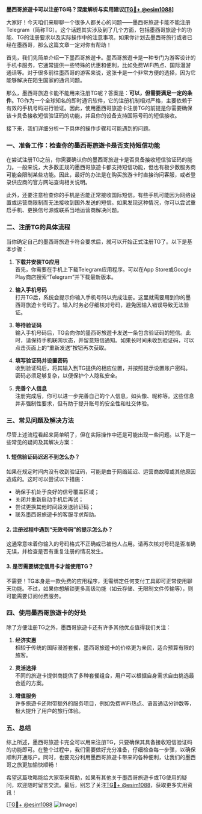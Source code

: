 **墨西哥旅遊卡可以注册TG吗？深度解析与实用建议[[TG💪+ @esim1088](https://t.me/s/esim1088)]**

大家好！今天咱们来聊聊一个很多人都关心的问题——墨西哥旅遊卡能不能注册Telegram（简称TG）。这个话题其实涉及到了几个方面，包括墨西哥旅遊卡的功能、TG的注册要求以及实际操作中的注意事项。如果你计划去墨西哥旅行或者已经在墨西哥，那么这篇文章一定对你有帮助！

首先，我们先简单介绍一下墨西哥旅遊卡。墨西哥旅遊卡是一种专门为游客设计的手机卡服务，它通常提供一些特殊的优惠和便利，比如免费WiFi热点、国际漫游通话等。对于很多前往墨西哥的游客来说，这张卡是一个非常方便的选择，因为它能够解决在陌生国家的通讯问题。

那么，墨西哥旅遊卡能不能用来注册TG呢？答案是：**可以，但需要满足一定的条件**。TG作为一个全球知名的即时通讯软件，它的注册机制相对严格，主要依赖于有效的手机号码进行验证。因此，使用墨西哥旅遊卡注册TG的前提是你需要确保该卡具备接收短信验证码的功能，并且你的设备支持国际号码的短信接收。

接下来，我们详细分析一下具体的操作步骤和可能遇到的问题。

### 一、准备工作：检查你的墨西哥旅遊卡是否支持短信功能

在尝试注册TG之前，你需要确认你的墨西哥旅遊卡是否具备接收短信验证码的能力。一般来说，大多数正规的墨西哥旅遊卡都支持短信功能，但也有极少数服务商可能会限制某些功能。因此，最好的办法是在购买旅游卡时直接询问客服，或者登录供应商的官方网站查询相关说明。

此外，还要注意检查你的手机是否能正常接收国际短信。有些手机可能因为网络设置或运营商限制而无法接收到国外发送的短信。如果发现这种情况，你可以尝试重启手机、更换信号源或联系当地运营商解决问题。

### 二、注册TG的具体流程

当你确定自己的墨西哥旅遊卡符合要求后，就可以开始正式注册TG了。以下是基本步骤：

1. **下载并安装TG应用**  
   首先，你需要在手机上下载Telegram应用程序。可以在App Store或Google Play商店搜索“Telegram”并下载最新版本。

2. **输入手机号码**  
   打开TG后，系统会提示你输入手机号码以完成注册。这里就需要用到你的墨西哥旅遊卡号码了。输入时务必仔细核对号码，避免因输入错误导致无法验证。

3. **等待验证码**  
   输入手机号码后，TG会向你的墨西哥旅遊卡发送一条包含验证码的短信。此时，请保持手机联网状态，并留意短信通知。如果长时间未收到验证码，可以点击页面上的“重新发送”按钮再次获取。

4. **填写验证码并设置密码**  
   收到验证码后，将其输入到TG提供的相应位置，并按照提示设置账户密码。密码必须足够复杂，以便保护个人隐私安全。

5. **完善个人信息**  
   注册完成后，你可以进一步完善自己的个人信息，如头像、昵称等。这些信息并非强制性要求，但有助于提升账号的安全性和社交体验。

### 三、常见问题及解决方法

尽管上述流程看起来简单明了，但在实际操作中还是可能出现一些问题。以下是一些常见的疑问及其解决方案：

#### 1. 短信验证码迟迟不到怎么办？
如果在规定时间内没有收到验证码，可能是由于网络延迟、运营商故障或其他原因造成的。这时可以尝试以下措施：
- 确保手机处于良好的信号覆盖区域；
- 关闭并重新启动手机后再试；
- 尝试更换其他时间段发送验证码；
- 联系墨西哥旅遊卡的客服寻求帮助。

#### 2. 注册过程中遇到“无效号码”的提示怎么办？
这通常意味着你输入的号码格式不正确或已被他人占用。请再次核对号码是否准确无误，并检查是否有重复注册的情况发生。

#### 3. 是否需要绑定信用卡才能使用TG？
不需要！TG本身是一款免费的应用程序，无需绑定任何支付工具即可正常使用聊天功能。不过，如果你想解锁更多高级功能（如云存储、无限制文件传输等），则可能需要订阅付费服务。

### 四、使用墨西哥旅遊卡的好处

除了方便注册TG之外，墨西哥旅遊卡还有许多其他优点值得我们关注：

1. **经济实惠**  
   相较于传统的国际漫游套餐，墨西哥旅遊卡的价格更为亲民，适合预算有限的旅客。

2. **灵活选择**  
   不同的旅遊卡提供商提供了多种套餐组合，用户可以根据自身需求自由挑选最合适的方案。

3. **增值服务**  
   许多旅遊卡还附带额外的服务项目，例如免费WiFi热点、语音通话分钟数等，极大提升了用户的旅行体验。

### 五、总结

综上所述，墨西哥旅遊卡完全可以用来注册TG，只要确保其具备接收短信验证码的功能即可。在整个过程中，我们需要做好充分准备，仔细检查每一步骤，以确保顺利开通账户。同时，也要充分利用墨西哥旅遊卡带来的各种便利，让我们的墨西哥之旅更加愉快顺畅！

希望这篇攻略能给大家带来帮助，如果有其他关于墨西哥旅遊卡或TG使用的疑问，欢迎随时留言交流。最后，别忘了关注[TG💪+ @esim1088](https://t.me/s/esim1088)，获取更多实用资讯！

[[TG💪+ @esim1088](https://t.me/s/esim1088) ![Image](https://i.postimg.cc/4NQfJmqS/Snipaste-2025-05-13-00-14-12.png)]